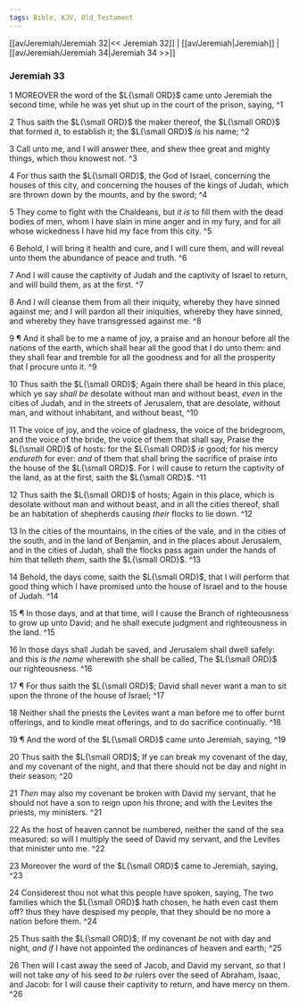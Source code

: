 ```yaml
---
tags: Bible, KJV, Old_Testament
---
```


[[av/Jeremiah/Jeremiah 32|<< Jeremiah 32]] | [[av/Jeremiah|Jeremiah]] | [[av/Jeremiah/Jeremiah 34|Jeremiah 34 >>]]

### Jeremiah 33

1 MOREOVER the word of the $L{\small ORD}$ came unto Jeremiah the second time, while he was yet shut up in the court of the prison, saying, ^1

2 Thus saith the $L{\small ORD}$ the maker thereof, the $L{\small ORD}$ that formed it, to establish it; the $L{\small ORD}$ _is_ his name; ^2

3 Call unto me, and I will answer thee, and shew thee great and mighty things, which thou knowest not. ^3

4 For thus saith the $L{\small ORD}$, the God of Israel, concerning the houses of this city, and concerning the houses of the kings of Judah, which are thrown down by the mounts, and by the sword; ^4

5 They come to fight with the Chaldeans, but _it_ _is_ to fill them with the dead bodies of men, whom I have slain in mine anger and in my fury, and for all whose wickedness I have hid my face from this city. ^5

6 Behold, I will bring it health and cure, and I will cure them, and will reveal unto them the abundance of peace and truth. ^6

7 And I will cause the captivity of Judah and the captivity of Israel to return, and will build them, as at the first. ^7

8 And I will cleanse them from all their iniquity, whereby they have sinned against me; and I will pardon all their iniquities, whereby they have sinned, and whereby they have transgressed against me. ^8

9 ¶ And it shall be to me a name of joy, a praise and an honour before all the nations of the earth, which shall hear all the good that I do unto them: and they shall fear and tremble for all the goodness and for all the prosperity that I procure unto it. ^9

10 Thus saith the $L{\small ORD}$; Again there shall be heard in this place, which ye say _shall_ _be_ desolate without man and without beast, _even_ in the cities of Judah, and in the streets of Jerusalem, that are desolate, without man, and without inhabitant, and without beast, ^10

11 The voice of joy, and the voice of gladness, the voice of the bridegroom, and the voice of the bride, the voice of them that shall say, Praise the $L{\small ORD}$ of hosts: for the $L{\small ORD}$ _is_ good; for his mercy _endureth_ for ever: _and_ of them that shall bring the sacrifice of praise into the house of the $L{\small ORD}$. For I will cause to return the captivity of the land, as at the first, saith the $L{\small ORD}$. ^11

12 Thus saith the $L{\small ORD}$ of hosts; Again in this place, which is desolate without man and without beast, and in all the cities thereof, shall be an habitation of shepherds causing _their_ flocks to lie down. ^12

13 In the cities of the mountains, in the cities of the vale, and in the cities of the south, and in the land of Benjamin, and in the places about Jerusalem, and in the cities of Judah, shall the flocks pass again under the hands of him that telleth _them_, saith the $L{\small ORD}$. ^13

14 Behold, the days come, saith the $L{\small ORD}$, that I will perform that good thing which I have promised unto the house of Israel and to the house of Judah. ^14

15 ¶ In those days, and at that time, will I cause the Branch of righteousness to grow up unto David; and he shall execute judgment and righteousness in the land. ^15

16 In those days shall Judah be saved, and Jerusalem shall dwell safely: and this _is_ _the_ _name_ wherewith she shall be called, The $L{\small ORD}$ our righteousness. ^16

17 ¶ For thus saith the $L{\small ORD}$; David shall never want a man to sit upon the throne of the house of Israel; ^17

18 Neither shall the priests the Levites want a man before me to offer burnt offerings, and to kindle meat offerings, and to do sacrifice continually. ^18

19 ¶ And the word of the $L{\small ORD}$ came unto Jeremiah, saying, ^19

20 Thus saith the $L{\small ORD}$; If ye can break my covenant of the day, and my covenant of the night, and that there should not be day and night in their season; ^20

21 _Then_ may also my covenant be broken with David my servant, that he should not have a son to reign upon his throne; and with the Levites the priests, my ministers. ^21

22 As the host of heaven cannot be numbered, neither the sand of the sea measured: so will I multiply the seed of David my servant, and the Levites that minister unto me. ^22

23 Moreover the word of the $L{\small ORD}$ came to Jeremiah, saying, ^23

24 Considerest thou not what this people have spoken, saying, The two families which the $L{\small ORD}$ hath chosen, he hath even cast them off? thus they have despised my people, that they should be no more a nation before them. ^24

25 Thus saith the $L{\small ORD}$; If my covenant _be_ not with day and night, _and_ _if_ I have not appointed the ordinances of heaven and earth; ^25

26 Then will I cast away the seed of Jacob, and David my servant, _so_ that I will not take _any_ of his seed _to_ _be_ rulers over the seed of Abraham, Isaac, and Jacob: for I will cause their captivity to return, and have mercy on them. ^26
